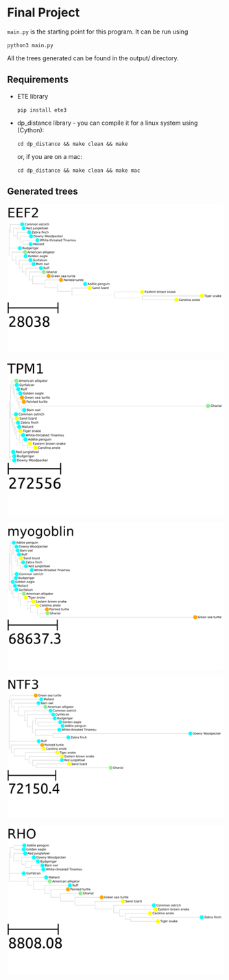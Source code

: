 # Final Project

`main.py` is the starting point for this program. It can be run using

`python3 main.py`

All the trees generated can be found in the output/ directory. 

## Requirements

- ETE library
    
    `pip install ete3`
- dp_distance library - you can compile it for a linux system using (Cython):

    `cd dp_distance && make clean && make`

    or, if you are on a mac:

    `cd dp_distance && make clean && make mac`

## Generated trees

![](https://raw.githubusercontent.com/PasinduT/CS325/master/Final/output/EEF2.png)

![](https://raw.githubusercontent.com/PasinduT/CS325/master/Final/output/TPM1.png)

![](https://raw.githubusercontent.com/PasinduT/CS325/master/Final/output/myogoblin.png)

![](https://raw.githubusercontent.com/PasinduT/CS325/master/Final/output/NTF3.png)

![](https://raw.githubusercontent.com/PasinduT/CS325/master/Final/output/RHO.png)
